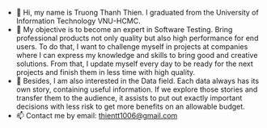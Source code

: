 - 👋 Hi, my name is Truong Thanh Thien. I graduated from the University of Information Technology VNU-HCMC.
- 👀 My objective is to become an expert in Software Testing. Bring professional products not only quality but also high performance for end users. To do that, I want to challenge myself in projects at companies where I can express my knowledge and skills to bring good and creative solutions. From that, I update myself every day to be ready for the next projects and finish them in less time with high quality.  
- 🌱 Besides, I am also interested in the Data field. Each data always has its own story, containing useful information. If we explore those stories and transfer them to the audience, it assists to put out exactly important decisions with less risk to get more benefits on an allowable budget.
- 📫 Contact me by email:  thientt1006@gmail.com

<!---
- 💞️ I’m looking to collaborate on ...


thanhthien1006/thanhthien1006 is a ✨ special ✨ repository because its `README.md` (this file) appears on your GitHub profile.
You can click the Preview link to take a look at your changes.
--->
